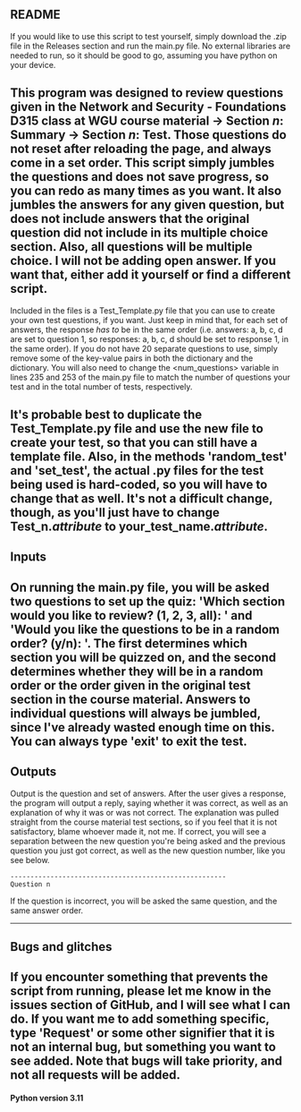## README

If you would like to use this script to test yourself, simply download the .zip file in the Releases section and 
run the main.py file. No external libraries are needed to run, so it should be good to go, assuming you have python 
on your device.

This program was designed to review questions given in the Network and Security - Foundations D315 class at WGU 
course material -> Section _n_: Summary -> Section _n_: Test. Those questions do not reset after reloading the 
page, and always come in a set order. This script simply jumbles the questions and does not save progress, so you 
can redo as many times as you want. It also jumbles the answers for any given question, but does not include 
answers that the original question did not include in its multiple choice section. Also, all questions will be 
multiple choice. I will not be adding open answer. If you want that, either add it yourself or find a different 
script.
---
Included in the files is a Test_Template.py file that you can use to create your own test questions, if you want. 
Just keep in mind that, for each set of answers, the response _has to_ be in the same order (i.e. answers: a, b, c, d
are set to question 1, so responses: a, b, c, d should be set to response 1, in the same order). If you do not have 
20 separate questions to use, simply remove some of the key-value pairs in both the <questions> dictionary and the 
<responses> dictionary. You will also need to change the <num_questions> variable in lines 235 and 253 of the main.py
file to match the number of questions your test and in the total number of tests, respectively.

It's probable best to duplicate the Test_Template.py file and use the new file to create your test, so that you can 
still have a template file. Also, in the methods 'random_test' and 'set_test', the actual .py files for the test 
being used is hard-coded, so you will have to change that as well. It's not a difficult change, though, as you'll 
just have to change Test_n._attribute_ to your_test_name._attribute_.
---
## Inputs

On running the main.py file, you will be asked two questions to set up the quiz: 
'Which section would you like to review? (1, 2, 3, all): ' and 
'Would you like the questions to be in a random order? (y/n): '. The first determines which section you will be 
quizzed on, and the second determines whether they will be in a random order or the order given in the original test
section in the course material. Answers to individual questions will always be jumbled, since I've already wasted 
enough time on this. You can always type 'exit' to exit the test.
---
## Outputs

Output is the question and set of answers. After the user gives a response, the program will output a reply, saying 
whether it was correct, as well as an explanation of why it was or was not correct. The explanation was pulled 
straight from the course material test sections, so if you feel that it is not satisfactory, blame whoever made it, 
not me. If correct, you will see a separation between the new question you're being asked and the previous 
question you just got correct, as well as the new question number, like you see below.

    ------------------------------------------------------
    Question n

If the question is incorrect, you will be asked the same question, and the same answer order.

---
## Bugs and glitches

If you encounter something that prevents the script from running, please let me know in the issues section of GitHub, 
and I will see what I can do. If you want me to add something specific, type 'Request' or some other signifier that 
it is not an internal bug, but something you want to see added. Note that bugs will take priority, and not all 
requests will be added.
---


#### Python version 3.11
